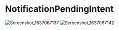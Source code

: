 # NotificationPendingIntent

![Screenshot_1637067137](https://user-images.githubusercontent.com/45007881/141991887-bfcf6b3e-4de6-4a61-8cbf-6faa9e070cd3.png)
![Screenshot_1637067142](https://user-images.githubusercontent.com/45007881/141991945-d2986c9b-7558-4618-ba36-1a6fd9b3804c.png)
